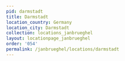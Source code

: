 ```yaml
---
pid: darmstadt
title: Darmstadt
location_country: Germany
location_city: Darmstadt
collection: locations_janbrueghel
layout: locationpage_janbrueghel
order: '054'
permalink: /janbrueghel/locations/darmstadt
---
```

